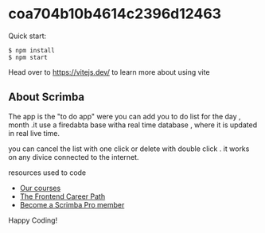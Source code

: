 # coa704b10b4614c2396d12463

Quick start:

```
$ npm install
$ npm start
````

Head over to https://vitejs.dev/ to learn more about using vite
## About Scrimba

The app is the "to do app" were you can add you to do list for the day , month .it use
a firedabta base witha real time database , where it is updated in real live time.

you can cancel the list with one click or delete with double click . it works on any divice 
connected to the internet. 

resources used to code 
- [Our courses](https://scrimba.com/allcourses)
- [The Frontend Career Path](https://scrimba.com/learn/frontend)
- [Become a Scrimba Pro member](https://scrimba.com/pricing)

Happy Coding!
